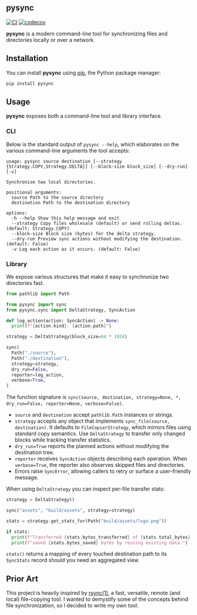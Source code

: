 ## pysync

[![CI](https://github.com/terror/pysync/actions/workflows/ci.yaml/badge.svg)](https://github.com/terror/pysync/actions/workflows/ci.yaml)
[![codecov](https://codecov.io/gh/terror/pysync/graph/badge.svg?token=7CH4XDXO7Z)](https://codecov.io/gh/terror/pysync)

**pysync** is a modern command-line tool for synchronizing files and directories 
locally or over a network.

## Installation

You can install **pysync** using [pip](https://pip.pypa.io/en/stable/installation/), the Python package manager:

```bash
pip install pysync
```

## Usage

**pysync** exposes both a command-line tool and library interface.

### CLI

Below is the standard output of `pysync --help`, which elaborates on the various
command-line arguments the tool accepts:

```present uv run src/pysync --help
usage: pysync source destination [--strategy {Strategy.COPY,Strategy.DELTA}] [--block-size block_size] [--dry-run] [-v]

Synchronise two local directories.

positional arguments:
  source Path to the source directory
  destination Path to the destination directory

options:
  -h --help Show this help message and exit
  --strategy Copy files wholesale (default) or send rolling deltas. (default: Strategy.COPY)
  --block-size Block size (bytes) for the delta strategy.
  --dry-run Preview sync actions without modifying the destination. (default: False)
  -v Log each action as it occurs. (default: False)
```

### Library

We expose various structures that make it easy to synchronize two directories
fast.

```python
from pathlib import Path

from pysync import sync
from pysync.sync import DeltaStrategy, SyncAction

def log_action(action: SyncAction) -> None:
  print(f"{action.kind}: {action.path}")

strategy = DeltaStrategy(block_size=64 * 1024)

sync(
  Path("./source"),
  Path("./destination"),
  strategy=strategy,
  dry_run=False,
  reporter=log_action,
  verbose=True,
)
```

The function signature is `sync(source, destination, strategy=None, *, dry_run=False, reporter=None, verbose=False)`.

- `source` and `destination` accept `pathlib.Path` instances or strings.
- `strategy` accepts any object that implements `sync_file(source, destination)`. It defaults to `FileCopierStrategy`, which mirrors files using standard copy semantics. Use `DeltaStrategy` to transfer only changed blocks while tracking transfer statistics.
- `dry_run=True` reports the planned actions without modifying the destination tree.
- `reporter` receives `SyncAction` objects describing each operation. When `verbose=True`, the reporter also observes skipped files and directories.
- Errors raise `SyncError`, allowing callers to retry or surface a user-friendly message.

When using `DeltaStrategy` you can inspect per-file transfer stats:

```python
strategy = DeltaStrategy()

sync("assets", "build/assets", strategy=strategy)

stats = strategy.get_stats_for(Path("build/assets/logo.png"))

if stats:
  print(f"Transferred {stats.bytes_transferred} of {stats.total_bytes} bytes;")
  print(f"saved {stats.bytes_saved} bytes by reusing existing data.")
```

`stats()` returns a mapping of every touched destination path to its `SyncStats` record should you need an aggregated view.

## Prior Art

This project is heavily inspired by [rsync(1)](https://linux.die.net/man/1/rsync), 
a fast, versatile, remote (and local) file-copying tool. I wanted to demystify 
some of the concepts behind file synchronization, so I decided to write my own tool.

